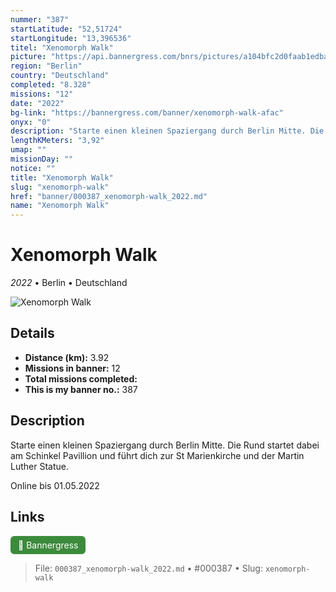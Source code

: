 ```yaml
---
nummer: "387"
startLatitude: "52,51724"
startLongitude: "13,396536"
titel: "Xenomorph Walk"
picture: "https://api.bannergress.com/bnrs/pictures/a104bfc2d0faab1edba420f6b82cbfa9"
region: "Berlin"
country: "Deutschland"
completed: "8.328"
missions: "12"
date: "2022"
bg-link: "https://bannergress.com/banner/xenomorph-walk-afac"
onyx: "0"
description: "Starte einen kleinen Spaziergang durch Berlin Mitte. Die Rund startet dabei am Schinkel Pavillion und führt dich zur St Marienkirche und der Martin Luther Statue.\n\nOnline bis 01.05.2022"
lengthKMeters: "3,92"
umap: ""
missionDay: ""
notice: ""
title: "Xenomorph Walk"
slug: "xenomorph-walk"
href: "banner/000387_xenomorph-walk_2022.md"
name: "Xenomorph Walk"
---
```

# Xenomorph Walk

*2022* • Berlin • Deutschland

![Xenomorph Walk](https://api.bannergress.com/bnrs/pictures/a104bfc2d0faab1edba420f6b82cbfa9)



## Details
- **Distance (km):** 3.92
- **Missions in banner:** 12
- **Total missions completed:** 
- **This is my banner no.:** 387



## Description
Starte einen kleinen Spaziergang durch Berlin Mitte. Die Rund startet dabei am Schinkel Pavillion und führt dich zur St Marienkirche und der Martin Luther Statue.

Online bis 01.05.2022



## Links
<a href="https://bannergress.com/banner/xenomorph-walk-afac" target="_blank" style="display:inline-block;margin-right:8px;padding:6px 12px;background:#3c8b3c;color:#fff;text-decoration:none;border-radius:6px;">🔗 Bannergress</a>



> File: `000387_xenomorph-walk_2022.md` • #000387 • Slug: `xenomorph-walk`
